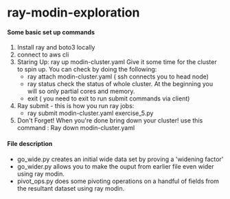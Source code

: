 # ray-modin-exploration


#### Some basic set up commands

1. Install ray and boto3 locally
2. connect to aws cli
3. Staring Up: ray up modin-cluster.yaml
   Give it some time for the cluster to spin up. You can check by doing the following:
   - ray attach modin-cluster.yaml ( ssh connects you to head node)
   - ray status check the status of whole cluster. At the beginning you will so only partial cores and memory.
   - exit ( you need to exit to run submit commands via client)
4. Ray submit - this is how you run ray jobs:
   - ray submit modin-cluster.yaml exercise_5.py  
6. Don't Forget! When you're done bring down your cluster!
   use this command : Ray down modin-cluster.yaml

#### File description
- go_wide.py creates an initial wide data set by proving a 'widening factor'
- go_wider.py allows you to make the ouput from earlier file even wider using ray modin.
- pivot_ops.py does some pivoting operations on a handful of fields from the resultant dataset using ray modin.
